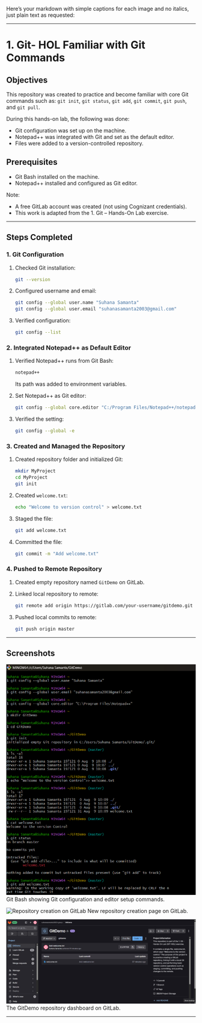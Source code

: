 Here’s your markdown with simple captions for each image and no italics, just plain text as requested:

---

# 1. Git- HOL  Familiar with Git Commands

## Objectives

This repository was created to practice and become familiar with core Git commands such as:
`git init`, `git status`, `git add`, `git commit`, `git push`, and `git pull`.

During this hands-on lab, the following was done:

* Git configuration was set up on the machine.
* Notepad++ was integrated with Git and set as the default editor.
* Files were added to a version-controlled repository.

## Prerequisites

* Git Bash installed on the machine.
* Notepad++ installed and configured as Git editor.

Note:

* A free GitLab account was created (not using Cognizant credentials).
* This work is adapted from the 1. Git – Hands-On Lab exercise.

---

## Steps Completed

### 1. Git Configuration

1. Checked Git installation:

   ```bash
   git --version
   ```
2. Configured username and email:

   ```bash
   git config --global user.name "Suhana Samanta"
   git config --global user.email "suhanasamanta2003@gmail.com"
   ```
3. Verified configuration:

   ```bash
   git config --list
   ```

### 2. Integrated Notepad++ as Default Editor

1. Verified Notepad++ runs from Git Bash:

   ```bash
   notepad++
   ```

   Its path was added to environment variables.
2. Set Notepad++ as Git editor:

   ```bash
   git config --global core.editor "C:/Program Files/Notepad++/notepad++.exe -multiInst -nosession"
   ```
3. Verified the setting:

   ```bash
   git config --global -e
   ```

### 3. Created and Managed the Repository

1. Created repository folder and initialized Git:

   ```bash
   mkdir MyProject
   cd MyProject
   git init
   ```
2. Created `welcome.txt`:

   ```bash
   echo "Welcome to version control" > welcome.txt
   ```
3. Staged the file:

   ```bash
   git add welcome.txt
   ```
4. Committed the file:

   ```bash
   git commit -m "Add welcome.txt"
   ```

### 4. Pushed to Remote Repository

1. Created empty repository named `GitDemo` on GitLab.
2. Linked local repository to remote:

   ```bash
   git remote add origin https://gitlab.com/your-username/gitdemo.git
   ```
3. Pushed local commits to remote:

   ```bash
   git push origin master
   ```

---

## Screenshots

![Git commands and configuration](https://github.com/Suhana-Samanta/Cognizant-Digital-Nurture-4.0-JavaFSE-SupersetID-6403192-/blob/main/Week%208/1.%20Git-HOL/output/git%20commands%20and%20configuration.png?raw=true)
Git Bash showing Git configuration and editor setup commands.

![Repository creation on GitLab](https://github.com/Suhana-Samanta/Cognizant-Digital-Nurture-4.0-JavaFSE-SupersetID-6403192-/blob/main/Week%208/1.%20Git-HOL/output/creation%20of%20repository%20\(project\)%20in%20GitLab.png?raw=true)
New repository creation page on GitLab.

![GitDemo project on GitLab](https://github.com/Suhana-Samanta/Cognizant-Digital-Nurture-4.0-JavaFSE-SupersetID-6403192-/blob/main/Week%208/1.%20Git-HOL/output/GitDemo%20project%20in%20GitLab.png?raw=true)
The GitDemo repository dashboard on GitLab.

---


